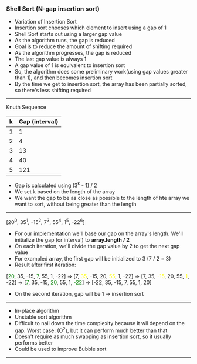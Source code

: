 ### Shell Sort (N-gap insertion sort)

- Variation of Insertion Sort
- Insertion sort chooses which element to insert using a gap of 1
- Shell Sort starts out using a larger gap value
- As the algorithm runs, the gap is reduced
- Goal is to reduce the amount of shifting required
- As the algorithm progresses, the gap is reduced
- The last gap value is always 1
- A gap value of 1 is equivalent to insertion sort
- So, the algorithm does some preliminary work(using gap values
  greater than 1), and then becomes insertion sort
- By the time we get to insertion sort, the array has been
  partially sorted, so there's less shifting required

***
Knuth Sequence

| **k** | **Gap (interval)** |
|-------|--------------------|
| 1     | 1                  |
| 2     | 4                  |
| 3     | 13                 |
| 4     | 40                 |
| 5     | 121                |

- Gap is calculated using (3<sup>k</sup> - 1) / 2
- We set k based on the length of the array
- We want the gap to be as close as possible to the length of hte array
  we want to sort, without being greater than the length
***
[20<sup>0</sup>, 35<sup>1</sup>, -15<sup>2</sup>, 7<sup>3</sup>, 55<sup>4</sup>, 1<sup>5</sup>, -22<sup>6</sup>]

- For our [implementation](ShellSort.java) we'll base our gap on the array's length. We'll initialize the gap (or interval) to **array.length / 2**
- On each iteration, we'll divide the gap value by 2 to get the next gap value
- For exampled array, the first gap will be initialized to 3 (7 / 2 = 3)
- Result after first iteration:

[<span style="color:green">20</span>, 35, -15, <span style="color:green">7</span>, 55, 1, -22]
=>
[7, <span style="color:yellow">35</span>, -15, 20, <span style="color:yellow">55</span>, 1, -22]
=>
[7, 35, <span style="color:yellow">-15</span>, 20, 55, <span style="color:yellow">1</span>, -22]
=>
[<span style="color:green">7</span>, 35, -15, <span style="color:green">20</span>, 55, 1, <span style="color:green">-22</span>]
=> 
[-22, 35, -15, 7, 55, 1, 20]

- On the second iteration, gap will be 1 -> insertion sort
***

- In-place algorithm
- Unstable sort algorithm
- Difficult to nail down the time complexity because it wll depend on the gap. Worst case: (O<sup>2</sup>), but it can perform much better than that
- Doesn't require as much swapping as insertion sort, so it usually performs better
- Could be used to improve Bubble sort
***
